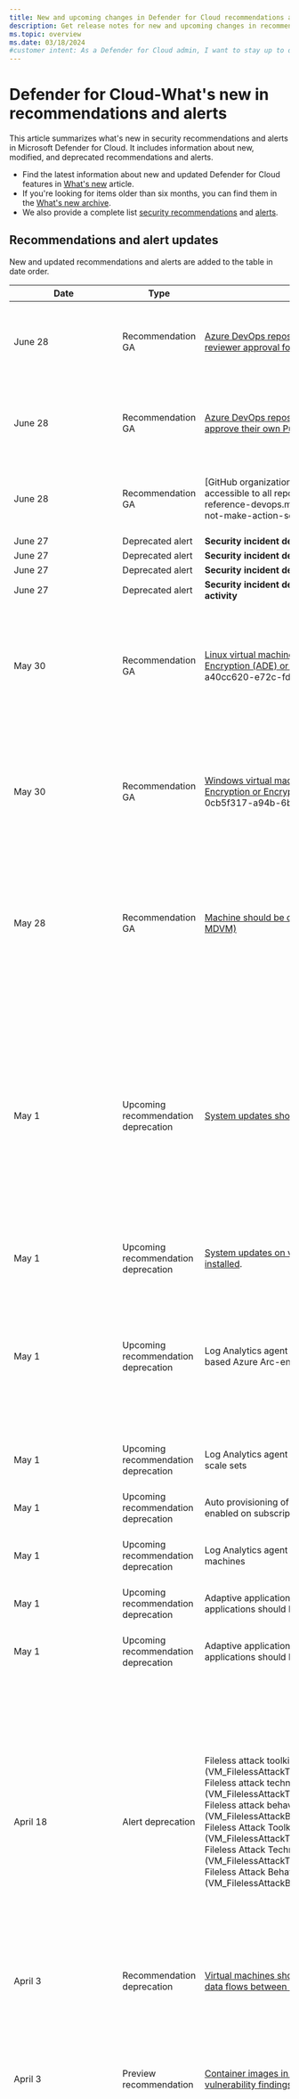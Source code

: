 ```yaml
---
title: New and upcoming changes in Defender for Cloud recommendations and alerts
description: Get release notes for new and upcoming changes in recommendations and alerts in Microsoft Defender for Cloud. 
ms.topic: overview
ms.date: 03/18/2024
#customer intent: As a Defender for Cloud admin, I want to stay up to date on the latest new and changed security recommendations and alerts.
---
```


# Defender for Cloud-What's new in recommendations and alerts

This article summarizes what's new in security recommendations and alerts in Microsoft Defender for Cloud. It includes information about new, modified, and deprecated recommendations and alerts.

- Find the latest information about new and updated Defender for Cloud features in [What's new](release-notes.md) article.
- If you're looking for items older than six months, you can find them in the [What's new archive](release-notes-archive.md).
- We also provide a complete list [security recommendations](recommendations-reference.md) and [alerts](alerts-reference.md).

## Recommendations and alert updates

New and updated recommendations and alerts are added to the table in date order.

<!-- 1. Add new recommendations and alerts to the table.-->
<!-- 2. Include the date of the change or release of new item.-->
<!-- 3. If you're adding a new recommendation here, make sure you also add it to the recommendations reference page-->
<!-- 4. If you're adding a new alert here, make sure you also add it to the recommendations reference page-->
<!-- 5. You can optionally add a short sentence with additional details in the details column. The details column shouldn't include a description of the recommendation or its severity. that information belongs in the recommendations reference article-->


**Date** | **Type** | **Name** | **Details**
--- | --- | --- | --- 
June 28 | Recommendation GA | [Azure DevOps repositories should require minimum two-reviewer approval for code pushes](recommendations-reference-devops.md#preview-azure-devops-repositories-should-require-minimum-two-reviewer-approval-for-code-pushes) | This recommendation provided in Defender for Cloud foundational security posture, if you have connected Azure DevOps to Defender for Cloud. 
June 28 | Recommendation GA | [Azure DevOps repositories should not allow requestors to approve their own Pull Requests](recommendations-reference-devops.md#preview-azure-devops-repositories-should-not-allow-requestors-to-approve-their-own-pull-requests) | This recommendation provided in Defender for Cloud foundational security posture, if you have connected Azure DevOps to Defender for Cloud. 
June 28 | Recommendation GA | [GitHub organizations should not make action secrets accessible to all repositories](recommendations-reference-devops.md#github-organizations-should-not-make-action-secrets-accessible-to-all repositories) | This recommendation provided in Defender for Cloud foundational security posture, if you have connected GitHub to Defender for Cloud.
June 27 | Deprecated alert | **Security incident detected suspicious source IP activity** | Severity: Medium/High
June 27 | Deprecated alert | **Security incident detected on multiple resources** | Severity: Medium/High
June 27 | Deprecated alert | **Security incident detected compromised machine** | Severity: Medium/High
June 27 | Deprecated alert |  **Security incident detected suspicious virtual machines activity** | Severity: Medium/High
May 30 |Recommendation GA |  [Linux virtual machines should enable Azure Disk Encryption (ADE) or EncryptionAtHost](recommendations-reference-compute.md#edr-solution-should-be-installed-on-virtual-machines). Assessment key a40cc620-e72c-fdf4-c554-c6ca2cd705c0  | Replaces the older recommendation Virtual machines should encrypt temp disks, caches, and data flows between Compute and Storage resources<br/><br/> The recommendation enables you to audit VM encryption compliance.
May 30 | Recommendation GA |  [Windows virtual machines should enable Azure Disk Encryption or EncryptionAtHost](recommendations-reference-compute.md#edr-solution-should-be-installed-on-virtual-machines). Assessment key 0cb5f317-a94b-6b80-7212-13a9cc8826af | Replaces the older recommendation Virtual machines should encrypt temp disks, caches, and data flows between Compute and Storage resources.<br/><br/> The recommendation enables you to audit VM encryption compliance.
May 28 | Recommendation GA| [Machine should be configured securely (powered by MDVM)](recommendations-reference-compute.md#machines-should-be-configured-securely) | This recommendation helps you to improve server security posture.<br/><br/>Defender for Cloud enhances the Center for Internet Security (CIS) benchmarks by providing security baselines that are powered by Microsoft Defender Vulnerability Management. [Learn more](remediate-security-baseline.md).
May 1 | Upcoming recommendation deprecation | [System updates should be installed on your machines](https://ms.portal.azure.com/#view/Microsoft_Azure_Security/SystemUpdatesRecommendationDetailsWithRulesBlade/assessmentKey/4ab6e3c5-74dd-8b35-9ab9-f61b30875b27s). | As use of the Azure Monitor Agent (AMA) and the Log Analytics agent (also known as the Microsoft Monitoring Agent (MMA)) is phased out in Defender for Servers, recommendations that rely on those agents, like this one, will be removed. Instead, Defender for Servers features will use the Microsoft Defender for Endpoint agent, or agentless scanning, with no reliance on the MMA or AMA. Estimated deprecation: July 2024.<br/><br/> These recommendations are [replaced by new ones](release-notes-archive.md#two-recommendations-related-to-missing-operating-system-os-updates-were-released-to-ga). |
May 1 | Upcoming recommendation deprecation | [System updates on virtual machine scale sets should be installed](https://ms.portal.azure.com/#view/Microsoft_Azure_Security/GenericRecommendationDetailsBlade/assessmentKey/bd20bd91-aaf1-7f14-b6e4-866de2f43146). | Same details as the recommendation above. |
May 1 | Upcoming recommendation deprecation |  Log Analytics agent should be installed on Windows-based Azure Arc-enabled machines | As use of the AMA and MMA is phased out in Defender for Servers, recommendations that rely on those agents, like this one, will be removed. Instead, Defender for Servers features will use the Microsoft Defender for Endpoint agent, or agentless scanning, with no reliance on the MMA or AMA. Estimated deprecation: July 2024
May 1 | Upcoming recommendation deprecation | Log Analytics agent should be installed on virtual machine scale sets | Same details as recommendation above. Estimated deprecation: July 2024
May 1 | Upcoming recommendation deprecation | Auto provisioning of the Log Analytics agent should be enabled on subscriptions | Same details as recommendation above. Estimated deprecation: July 2024
May 1 | Upcoming recommendation deprecation | Log Analytics agent should be installed on virtual machines | Same details as recommendation above. Estimated deprecation: July 2024
May 1 | Upcoming recommendation deprecation | Adaptive application controls for defining safe applications should be enabled on your machines | Same details as recommendation above. Estimated deprecation: July 2024
May 1 | Upcoming recommendation deprecation | Adaptive application controls for defining safe applications should be enabled on your machines | Same details as recommendation above. Estimated deprecation: July 2024
April 18 | Alert deprecation | Fileless attack toolkit detected (VM_FilelessAttackToolkit.Windows)<br/>Fileless attack technique detected (VM_FilelessAttackTechnique.Windows)<br/>Fileless attack behavior detected (VM_FilelessAttackBehavior.Windows)<br/>Fileless Attack Toolkit Detected (VM_FilelessAttackToolkit.Linux)<br/>Fileless Attack Technique Detected (VM_FilelessAttackTechnique.Linux)<br/>Fileless Attack Behavior Detected (VM_FilelessAttackBehavior.Linux) | Fileless attack alerts for Windows and Linux VMs will be discontinued. Instead, alerts will be generated by Defender for Endpoint. If you already have the Defender for Endpoint integration enabled in Defender for Servers, there's no action required on your part. In May 2024 you might experience a decrease in your alerts volume, but still remain protected. If you don't currently have integration enabled, enable it to maintain and improve alert coverage. All Defender for Server customers can access the full value of Defender for Endpoint's integration at no additional cost. [Learn more](enable-defender-for-endpoint.md).
April 3 | Recommendation deprecation | [Virtual machines should encrypt temp disks, caches, and data flows between Compute and Storage resources](https://portal.azure.com/#blade/Microsoft_Azure_Security/RecommendationsBlade/assessmentKey/d57a4221-a804-52ca-3dea-768284f06bb7) | 
April 3 | Preview recommendation | [Container images in Azure registry should have vulnerability findings resolved (Preview)](recommendations-reference-container.md#preview-container-images-in-azure-registry-should-have-vulnerability-findings-resolved) | Recommendation [Azure registry container images should have vulnerabilities resolved (powered by Microsoft Defender Vulnerability Management)](https://portal.azure.com/#blade/Microsoft_Azure_Security/RecommendationsBlade/assessmentKey/33422d8f-ab1e-42be-bc9a-38685bb567b9recommendations-reference-container.md#preview-containers-running-in-gcp-should-have-vulnerability-findings-resolved) will be removed when the new recommendation is generally available.<br/><br/> The new recommendation is in preview and not used for secure score calculation.
April 3 | Preview recommendation | [Containers running in Azure should have vulnerability findings resolved (Preview)](recommendations-reference-container.md#preview-containers-running-in-azure-should-have-vulnerability-findings-resolved) | Recommendation [Azure running container images should have vulnerabilities resolved (powered by Microsoft Defender Vulnerability Management)](https://portal.azure.com/#blade/Microsoft_Azure_Security/RecommendationsBlade/assessmentKey/c609cf0f-71ab-41e9-a3c6-9a1f7fe1b8d5) will be removed when the new recommendation is generally available.<br/><br/> The new recommendation is in preview and not used for secure score calculation.
April 3 | Preview recommendation | [Container images in AWS registry should have vulnerability findings resolved (Preview)]
(recommendations-reference-container.md#preview-container-images-in-aws-registry-should-have-vulnerability-findings-resolved) | Recommendation [AWS registry container images should have vulnerability findings resolved (powered by Microsoft Defender Vulnerability Management)](https://ms.portal.azure.com/#view/Microsoft_Azure_Security_CloudNativeCompute/AwsContainerRegistryRecommendationDetailsBlade/assessmentKey/c27441ae-775c-45be-8ffa-655de37362ce) will be removed by the new recommendation is generally available.<br/><br/> The new recommendation is in preview and not used for secure score calculation.
April 3 | Preview recommendation  | [Containers running in AWS should have vulnerability findings resolved (Preview)](recommendations-reference-aws.md#preview-containers-running-in-aws-should-have-vulnerability-findings-resolved) | Recommendation [AWS running container images should have vulnerability findings resolved (powered by Microsoft Defender Vulnerability Management)](https://ms.portal.azure.com/#view/Microsoft_Azure_Security_CloudNativeCompute/AwsContainersRuntimeRecommendationDetailsBlade/assessmentKey/682b2595-d045-4cff-b5aa-46624eb2dd8f) will be removed when the new recommendation is generally available. <br/><br/> The new recommendation is in preview and not used for secure score calculation.
April 3 | Preview recommendation | [Container images in GCP registry should have vulnerability findings resolved (Preview)](recommendations-reference-container.md#preview-container-images-in-gcp-registry-should-have-vulnerability-findings-resolved) | Recommendation [GCP registry container images should have vulnerability findings resolved (powered by Microsoft Defender vulnerability Management](https://ms.portal.azure.com/#view/Microsoft_Azure_Security_CloudNativeCompute/GcpContainerRegistryRecommendationDetailsBlade/assessmentKey/5cc3a2c1-8397-456f-8792-fe9d0d4c9145) will be removed when the new recommendation is generally available. <br/><br/> The new recommendation is in preview and not used for secure score calculation.
April 3 | Preview recommendation  | [Containers running in GCP should have vulnerability findings resolved (Preview)](recommendations-reference-container.md#preview-containers-running-in-gcp-should-have-vulnerability-findings-resolved) | Recommendation [GCP running container images should have vulnerability findings resolved (powered by Microsoft Defender Vulnerability Management) - Microsoft Azure](https://ms.portal.azure.com/#view/Microsoft_Azure_Security_CloudNativeCompute/GcpContainersRuntimeRecommendationDetailsBlade/assessmentKey/e538731a-80c8-4317-a119-13075e002516) will be removed when the new recommendation is generally available. <br/><br/> The new recommendation is in preview and not used for secure score calculation.
April 2 | Recommendation deprecation|  [Virtual machines should be migrated to new Azure Resource Manager resources](https://portal.azure.com/#blade/Microsoft_Azure_Security/RecommendationsBlade/assessmentKey/12018f4f-3d10-999b-e4c4-86ec25be08a1) | There's no effect since these resources no longer exist.
April 2 | Recommendation update | [Azure AI Services should restrict network access](recommendations-reference-ai.md#azure-ai-services-resources-should-restrict-network-access). | This recommendation replaces the old recommendation *Cognitive Services accounts should restrict network access*. It was formerly in category Cognitive Services and Cognitive Search, and was updated to comply with the Azure AI Services naming format and align with the relevant resources. 
April 2 | Recommendation update | [Azure AI Services should have key access disabled (disable local authentication)](recommendations-reference-ai.md#azure-ai-services-resources-should-have-key-access-disabled-disable-local-authentication). | This recommendation replaces the old recommendation *Cognitive Services accounts should have local authentication methods disabled*. It was formerly in category Cognitive Services and Cognitive Search, and was updated to comply with the Azure AI Services naming format and align with the relevant resources. New name: .
April 2 | Recommendation update | [Diagnostic logs in Azure AI services resources should be enabled](recommendations-reference-ai.md#diagnostic-logs-in-azure-ai-services-resources-should-be-enabled). | This recommendation replaces the old recommendation *Diagnostic logs in Search services should be enabled*. It was formerly in the category Cognitive Services and Cognitive Search, and was updated to comply with the Azure AI Services naming format and align with the relevant resources. 
April 2 | Recommendation deprecation | Public network access should be disabled for Cognitivie Services accounts. | The related policy definition Cognitive Services accounts should disable public network access has been removed from the regulatory compliance dashboard. This recommendation is covered by existing recommendation *Cognitive Services accounts should restrict network access* (now replaced with *Azure AI Services should restrict network access*.)
April 2 | Recommendation GA  | [Azure registry container images should have vulnerabilities resolved](recommendations-reference-container.md#azure-registry-container-images-should-have-vulnerabilities-resolved-powered-by-microsoft-defender-vulnerability-management) |
April 2 | Recommendation deprecation | [Public network access should be disabled for Cognitive Services accounts](https://ms.portal.azure.com/?feature.msaljs=true#view/Microsoft_Azure_Security/GenericRecommendationDetailsBlade/assessmentKey/684a5b6d-a270-61ce-306e-5cea400dc3a7) | The related policy definition [Cognitive Services accounts should disable public network access](https://ms.portal.azure.com/?feature.msaljs=true#view/Microsoft_Azure_Policy/PolicyDetailBlade/definitionId/%2Fproviders%2FMicrosoft.Authorization%2FpolicyDefinitions%2F0725b4dd-7e76-479c-a735-68e7ee23d5ca) has been removed from the regulatory compliance dashboard.<br/><br/> This recommendation is covered by another networking recommendation for Azure AI services - [Cognitive Services accounts should restrict network access](https://ms.portal.azure.com/#view/Microsoft_Azure_Security/GenericRecommendationDetailsBlade/assessmentKey/f738efb8-005f-680d-3d43-b3db762d6243/showSecurityCenterCommandBar%7E/false).
April 2 | Recommendation GA | [Azure running container images should have vulnerabilities resolved](recommendations-reference-container.md#azure-running-container-images-should-have-vulnerabilities-resolved-powered-by-microsoft-defender-vulnerability-management) |
April 2 | Recommendation GA | [AWS registry container images should have vulnerability findings resolved (powered by Microsoft Defender Vulnerability Management)](recommendations-reference-container.md#preview-container-images-in-aws-registry-should-have-vulnerability-findings-resolved) |
April 2 | Recommendation GA | [AWS running container images should have vulnerability findings resolved (powered by Microsoft Defender Vulnerability Management)](recommendations-reference-container.md#preview-containers-running-in-aws-should-have-vulnerability-findings-resolved)|
April 2 | Recommendation GA  | [GCP registry container images should have vulnerability findings resolved (powered by Microsoft Defender Vulnerability Management)](recommendations-reference-container.md#preview-container-images-in-gcp-registry-should-have-vulnerability-findings-resolved)|
April 2 | Recommendation GA | [GCP running container images should have vulnerability findings resolved (powered by Microsoft Defender Vulnerability Management)](recommendations-reference-container.md#preview-containers-running-in-gcp-should-have-vulnerability-findings-resolved)|
March 28 | Upcoming recommendation | Linux virtual machines should enable Azure Disk Encryption or EncryptionAtHost (assessment key a40cc620-e72c-fdf4-c554-c6ca2cd705c0) | Unified Disk Encryption recommendations will be released for General Availability (GA) within Azure Public Cloud in April 2024. The recommendations enable customers to audit encryption compliance of virtual machines with Azure Disk Encryption or EncryptionAtHost.
March 28 | Upcoming recommendation | Windows virtual machines should enable Azure Disk Encryption or EncryptionAtHost (assessment key 0cb5f317-a94b-6b80-7212-13a9cc8826af) | Unified disk encryption recommendations will be available for GA in the Azure public cloud in April 2024. The recommendations enable customers to audit encryption compliance of virtual machines with Azure Disk Encryption or EncryptionAtHost.<br/><br/>The recommendations depend on guest configuration and prerequisites to onboard guest configuration should be enabled on VMs for the recommendations to complete compliance scans as expected.<br/><br/> These recommendations will replace the recommendation "Virtual machines should encrypt temp disks, caches, and data flows between Compute and Storage resources."
March 18 | Recommendation GA |  [EDR solution should be installed on virtual machines](recommendations-reference-compute.md#edr-solution-should-be-installed-on-virtual-machines) | This agentless endoint recommendation is available if you have Defender for Servers Plan 2 or the Defender CSPM plan. [Learn more](endpoint-detection-response.md) about agentless endpoint protection recommendations.
March 18 | [EDR configuration issues should be resolved on virtual machines](recommendations-reference-compute.md#edr-configuration-issues-should-be-resolved-on-virtual-machines) | This agentless endoint recommendation is available if you have Defender for Servers Plan 2 or the Defender CSPM plan. [Learn more](endpoint-detection-response.md) about agentless endpoint protection recommendations.
March 18 | Recommendation GA | [EDR configuration issues should be resolved on EC2s](recommendations-reference-compute.md#edr-configuration-issues-should-be-resolved-on-ec2s) | This agentless endoint recommendation is available if you have Defender for Servers Plan 2 or the Defender CSPM plan. [Learn more](endpoint-detection-response.md) about agentless endpoint protection recommendations.
March 18 | Recommendation GA | [EDR solution should be installed on EC2s](recommendations-reference-compute.md#edr-solution-should-be-installed-on-ec2s) | This agentless endoint recommendation is available if you have Defender for Servers Plan 2 or the Defender CSPM plan. [Learn more](endpoint-detection-response.md) about agentless endpoint protection recommendations.
March 18 | Recommendation GA | [EDR configuration issues should be resolved on GCP virtual machines](recommendations-reference-compute.md#edr-configuration-issues-should-be-resolved-on-gcp-virtual-machines) | This agentless endoint recommendation is available if you have Defender for Servers Plan 2 or the Defender CSPM plan. [Learn more](endpoint-detection-response.md) about agentless endpoint protection recommendations.
March 18 | Recommendation GA | [EDR solution should be installed on GCP virtual machines](recommendations-reference-compute.md#edr-solution-should-be-installed-on-gcp-virtual-machines) | This agentless endoint recommendation is available if you have Defender for Servers Plan 2 or the Defender CSPM plan. [Learn more](endpoint-detection-response.md) about agentless endpoint protection recommendations.
End March |Recommendation deprecation  | [Endpoint protection should be installed on machines](recommendations-reference-deprecated.md#endpoint-protection-should-be-installed-on-machines) | MMA/AMA (preview).
End March | Recommendation deprecation | [Endpoint protection health issues on machines should be resolved](recommendations-reference-deprecated.md#endpoint-protection-health-issues-on-machines-should-be-resolved) |  MMA/AMA (preview) 
March 5 | Recommendation deprecation | Over-provisioned identities in accounts should be investigated to reduce the Permission Creep Index (PCI) | 
March 5 | Recommendation deprecation | Over-provisioned identities in subscriptions should be investigated to reduce the Permission Creep Index (PCI) | 
February 20 | Upcoming recommendation | [Azure AI Services resources should restrict network access](https://ms.portal.azure.com/#view/Microsoft_Azure_Security/GenericRecommendationDetailsBlade/assessmentKey/f738efb8-005f-680d-3d43-b3db762d6243) | Azure AI Services (formerly known as Cognitive Services) is adding new resource types. This updated recommendation replaces the current recommendation Cognitive Services accounts should restrict network access, to align with new naming format and relevant resources.
February 20 | Upcoming recommendation | [Azure AI Services resources should have key access disabled (disable local authentication)](https://ms.portal.azure.com/#view/Microsoft_Azure_Security/GenericRecommendationDetailsBlade/assessmentKey/13b10b36-aa99-4db6-b00c-dcf87c4761e6) | Azure AI Services (formerly known as Cognitive Services) is adding new resource types. This updated recommendation replaces the current recommendation Cognitive Services accounts should restrict network access, to align with new naming format and relevant resources.
February 12 | Recommendation deprecation | [`Public network access should be disabled for Cognitive Services accounts`](https://ms.portal.azure.com/?feature.msaljs=true#view/Microsoft_Azure_Security/GenericRecommendationDetailsBlade/assessmentKey/684a5b6d-a270-61ce-306e-5cea400dc3a7). Estimated deprecation: March 14 2024 | The related policy definition [`Cognitive Services accounts should disable public network access`](https://ms.portal.azure.com/?feature.msaljs=true#view/Microsoft_Azure_Policy/PolicyDetailBlade/definitionId/%2Fproviders%2FMicrosoft.Authorization%2FpolicyDefinitions%2F0725b4dd-7e76-479c-a735-68e7ee23d5ca) is also being removed from the regulatory compliance dashboard.<br/><br/> This recommendation is already being covered by another networking recommendation for Azure AI Services, [`Cognitive Services accounts should restrict network access`](https://ms.portal.azure.com/#view/Microsoft_Azure_Security/GenericRecommendationDetailsBlade/assessmentKey/f738efb8-005f-680d-3d43-b3db762d6243/showSecurityCenterCommandBar~/false).
February 8 | Recommendation preview | [(Preview) Azure Stack HCI servers should meet secured-core requirements](recommendations-reference-compute.md#preview-azure-stack-hci-servers-should-meet-secured-core-requirements)
February 8 | Recommendation preview | [(Preview) Azure Stack HCI servers should have consistently enforced application control policies](recommendations-reference.md)| md#preview-azure-stack-hci-servers-should-have-consistently-enforced-application-control-policies)
February 8 |Recommendation preview | [(Preview) Azure Stack HCI systems should have encrypted volumes](recommendations-reference-compute.md#preview-azure-stack-hci-systems-should-have-encrypted-volumes) | 
February 8 | Recommendation preview | [(Preview) Host and VM networking should be protected on Azure Stack HCI systems](recommendations-reference-compute.md#preview-host-and-vm-networking-should-be-protected-on-azure-stack-hci-systems) |
February 1 | Upcoming recommendation | EDR solution should be installed on virtual machines<br/>EDR configuration issues should be resolved on virtual machines<br/>EDR solution should be installed on EC2s<br/>EDR configuration issues should be resolved on EC2s<br/>EDR configuration issues should be resolved on GCP virtual machines<br/>EDR solution should be installed on GCP virtual machines. | As use of the MMA/AMA is [phased out in Defender for Servers](https://techcommunity.microsoft.com/t5/user/ssoregistrationpage?dest_url=https:%2F%2Ftechcommunity.microsoft.com%2Ft5%2Fblogs%2Fblogworkflowpage%2Fblog-id%2FMicrosoftDefenderCloudBlog%2Farticle-id%2F1269), existing endpoint recommendations, which rely on those agents, will be replaced with new recommendations. These new agentless endpoint recommendations replace existing recommendations [Endpoint protection should be installed on your machines (preview)](https://ms.portal.azure.com/#view/Microsoft_Azure_Security/GenericRecommendationDetailsBlade/assessmentKey/4fb67663-9ab9-475d-b026-8c544cced439) and [Endpoint protection health issues should be resolved on your machines (preview)](https://ms.portal.azure.com/#view/Microsoft_Azure_Security/GenericRecommendationDetailsBlade/assessmentKey/37a3689a-818e-4a0e-82ac-b1392b9bb000). These older recommendations use the MMA/AMA agent.<br/><br/> The new recommendations are available in Defender for Servers Plan 2, and in the Defender CSPM plan. They support Azure and multicloud machines. On-premises servers aren't supported. Estimated release date for new recommendations, and deprecation date for old recommendations: March 2024. Names of new recommendations aren't finalized.
January 25 | Alert deprecation | `Anomalous pod deployment (Preview) (K8S_AnomalousPodDeployment)` | Container alert
January 25 | Alert deprecation| `Excessive role permissions assigned in Kubernetes cluster (Preview) (K8S_ServiceAcountPermissionAnomaly)` | Containers alert
January 25 | Alert deprecation | `Anomalous access to Kubernetes secret (Preview) (K8S_AnomalousSecretAccess)` | Containers alert
January 25 | Update to informational recommendation  | `Adaptive application control policy violation was audited (VM_AdaptiveApplicationControlWindowsViolationAudited)` | Windows machine alert
January 25 | Update to informational recommendation | `Adaptive application control policy violation was audited (VM_AdaptiveApplicationControlLinuxViolationAudited)` | Windows machine alert
January 25 | Update to informational recommendation  | `Attempt to create a new Linux namespace from a container detected (K8S.NODE_NamespaceCreation)` | Containers alert
January 25 | Update to informational recommendation   | `Attempt to stop apt-daily-upgrade.timer service detected (K8S.NODE_TimerServiceDisabled)` | Containers alert
January 25 | Update to informational recommendation  | `Command within a container running with high privileges (K8S.NODE_PrivilegedExecutionInContainer)` | Containers alert
January 25 | Update to informational recommendation  | `Container running in privileged mode (K8S.NODE_PrivilegedContainerArtifacts)` | Containers alert
January 25 | Update to informational recommendation  | `Container with a sensitive volume mount detected (K8S_SensitiveMount)` | Containers alert
January 25 | Update to informational recommendation   | `Creation of admission webhook configuration detected (K8S_AdmissionController)` | Containers alert
January 25 | Update to informational recommendation l | `Detected suspicious file download (K8S.NODE_SuspectDownloadArtifacts)` | Containers alert
January 25 | Update to informational recommendation   | `Docker build operation detected on a Kubernetes node (K8S.NODE_ImageBuildOnNode)` | Containers alert
January 25 | Update to informational recommendation   | `New container in the kube-system namespace detected (K8S_KubeSystemContainer)` | Containers alert
January 25 | Update to informational recommendation   | `New high privileges role detected (K8S_HighPrivilegesRole)` | Containers alert
January 25 | Update to informational recommendation | `Privileged container detected (K8S_PrivilegedContainer)` | Containers alert
January 25 | Update to informational recommendation  | `Process seen accessing the SSH authorized keys file in an unusual way (K8S.NODE_SshKeyAccess)` | Containers alert
January 25 | Update to informational recommendation   | `Role binding to the cluster-admin role detected (K8S_ClusterAdminBinding)` | Containers alert
January 25 | Updated to Informational | `SSH server is running inside a container (K8S.NODE_ContainerSSH)` | Containers alert
January 25 | Update to informational recommendation   | `Communication with suspicious algorithmically generated domain (AzureDNS_DomainGenerationAlgorithm)` | DNS alert
January 25 | Update to informational recommendation  |`Communication with suspicious algorithmically generated domain (DNS_DomainGenerationAlgorithm)` | DNS alert
January 25 | Update to informational recommendation  |`Communication with suspicious random domain name (Preview) (DNS_RandomizedDomain)` | DNS alert
January 25 | Update to informational recommendation  |`Communication with suspicious random domain name (AzureDNS_RandomizedDomain)` | DNS alert
January 25 | Update to informational recommendation  |`Communication with possible phishing domain (AzureDNS_PhishingDomain)` | DNS alert
January 25 | Update to informational recommendation  |`Communication with possible phishing domain (Preview) (DNS_PhishingDomain)` | DNS alert
January 25 | Update to informational recommendation   |`NMap scanning detected (AppServices_Nmap)` | Azure App Service
January 25 | Update to informational recommendation   |`Suspicious User Agent detected (AppServices_UserAgentInjection)` | Azure App Service
January 25 | Update to informational recommendation   |`Possible incoming SMTP brute force attempts detected (Generic_Incoming_BF_OneToOne)` | Azure network layer
January 25 | Update to informational recommendation |`Traffic detected from IP addresses recommended for blocking (Network_TrafficFromUnrecommendedIP)` | Azure network layer
January 25 | Update to informational recommendation  |`Privileged custom role created for your subscription in a suspicious way (Preview)(ARM_PrivilegedRoleDefinitionCreation)` | Azure Resource Manager
January 4 | Recommendation preview | [Cognitive Services accounts should have local authentication methods disabled](recommendations-reference-data.md) | Microsoft Cloud Security Benchmarkmd#cognitive-services-accounts-should-have-local-authentication-methods-disabled) | 
January 4 | Recommendation preview | [Cognitive Services should use private link](recommendations-reference-data.md#cognitive-services-should-use-private-link) | Microsoft Cloud Security Benchmark
January 4 | Recommendation preview | [Virtual machines and virtual machine scale sets should have encryption at host enabled](recommendations-reference-compute.md#virtual-machines-and-virtual-machine-scale-sets-should-have-encryption-at-host-enabled) | Microsoft Cloud Security Benchmark 
January 4 | Recommendation preview| [Azure Cosmos DB should disable public network access](recommendations-reference-data.md#azure-cosmos-db-should-disable-public-network-access) | Microsoft Cloud Security Benchmark | 
January 4 | Recommendation preview| [Cosmos DB accounts should use private link](recommendations-reference-data.md#cosmos-db-accounts-should-use-private-link) | Microsoft Cloud Security Benchmark
January 4 | Recommendation preview| VPN gateways should use only Azure Active Directory (Azure AD) authentication for point-to-site users| Microsoft Cloud Security Benchmark.
January 4 | Recommendation preview| [Azure SQL Database should be running TLS version 1.2 or newer](recommendations-reference-data.md#azure-sql-database-should-be-running-tls-version-12-or-newer) | Microsoft Cloud Security Benchmark
January 4 |Recommendation preview| [Azure SQL Managed Instances should disable public network access](recommendations-reference-data.md#azure-sql-managed-instances-should-disable-public-network-access) | Microsoft Cloud Security Benchmark
January 4 | Recommendation preview | [Storage accounts should prevent shared key access](recommendations-reference-data.md#storage-accounts-should-prevent-shared-key-access) | Microsoft Cloud Security Benchmark
December 14 | Recommendation preview | [Azure registry container images should have vulnerabilities resolved (powered by Microsoft Defender Vulnerability Management)](recommendations-reference-container.md#azure-registry-container-images-should-have-vulnerabilities-resolved-powered-by-microsoft-defender-vulnerability-management) | Vulnerability assessment for Linux container images with Microsoft Defender Vulnerability Management.
December 14 | Recommendation GA  | [Azure running container images should have vulnerability findings resolved (powered by Microsoft Defender Vulnerability Management)](recommendations-reference-container.md#azure-running-container-images-should-have-vulnerabilities-resolved-powered-by-microsoft-defender-vulnerability-management) | Vulnerability assessment for Linux container images with Microsoft Defender Vulnerability Management.
December 14 | Recommendation rename  | **Old**: Container registry images should have vulnerability findings resolved (powered by Qualys)<br/>**New**: [Azure registry container images should have vulnerabilities resolved (powered by Qualys)](recommendations-reference-container.md#azure-registry-container-images-should-have-vulnerabilities-resolved-powered-by-qualys). | Vulnerability assessment for container images using Qualys.
December 14 | Recommendation rename  | Old: Running container images should have vulnerability findings resolved (powered by Qualys)<br/>****New**: [Azure running container images should have vulnerabilities resolved - (powered by Qualys)](recommendations-reference-container.md#azure-running-container-images-should-have-vulnerabilities-resolved---powered-by-qualys). | Vulnerability assessment for container images using Qualys.
December 4 | Alert preview | `Malicious blob was downloaded from a storage account (Preview)` | MITRE tactics: Lateral movement



## Next steps

For information about new feature, see [Defender for Cloud-What's new](release-notes.md).
